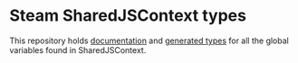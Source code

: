 # Steam SharedJSContext types

This repository holds [documentation](./normal) and [generated types](./generated) for all the global variables found in SharedJSContext.
